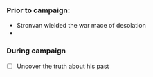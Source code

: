 ### Prior to campaign:
- Stronvan wielded the war mace of desolation
- 

### During campaign
- [ ] Uncover the truth about his past